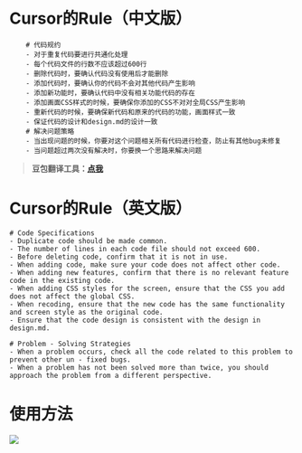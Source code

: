 
# Cursor的Rule（中文版）

```
    # 代码规约
    - 对于重复代码要进行共通化处理
    - 每个代码文件的行数不应该超过600行
    - 删除代码时，要确认代码没有使用后才能删除
    - 添加代码时，要确认你的代码不会对其他代码产生影响
    - 添加新功能时，要确认代码中没有相关功能代码的存在
    - 添加画面CSS样式的时候，要确保你添加的CSS不对对全局CSS产生影响
    - 重新代码的时候，要确保新代码和原来的代码的功能，画面样式一致
    - 保证代码的设计和design.md的设计一致
    # 解决问题策略
    - 当出现问题的时候，你要对这个问题相关所有代码进行检查，防止有其他bug未修复
    - 当问题超过两次没有解决时，你要换一个思路来解决问题
```

> **豆包翻译工具：**[**点我**](https://www.doubao.com/chat/2030542583498754)

# Cursor的Rule（英文版）

```
# Code Specifications
- Duplicate code should be made common.
- The number of lines in each code file should not exceed 600.
- Before deleting code, confirm that it is not in use.
- When adding code, make sure your code does not affect other code.
- When adding new features, confirm that there is no relevant feature code in the existing code.
- When adding CSS styles for the screen, ensure that the CSS you add does not affect the global CSS.
- When recoding, ensure that the new code has the same functionality and screen style as the original code.
- Ensure that the code design is consistent with the design in design.md.

# Problem - Solving Strategies
- When a problem occurs, check all the code related to this problem to prevent other un - fixed bugs.
- When a problem has not been solved more than twice, you should approach the problem from a different perspective.
```

# 使用方法

![](http://www.kdocs.cn/api/v3/office/copy/SmQxR2VsT3VVRFlWYlQ0ZGJ4YUc5N3E3Rmtadmw4SXdFWjUrT3YxOTYzcmp2MVh6cEhyOFlmZHVrekU0UGNySHBlZUdOalpkQ3NJWEdpNkkwL0kva0JEZ05WeXcvVGhQV3BwTHUvYlAyY0twWkIxcnIycmNHbXFsaHFuQ0wwblltVDN3c0Jvak9TcHkwdnRiaFdZclFJVko0Y1hvcVpUSVV5YTJqUU53UUdSYjIzT2czMVVhd1dpSGRVSnRBMnM1VUJIdkh1RzR1WXhIZkZZbHYzL3NxbXFiNmhuL1NIZXNkVHMyUWFTYStERW94V0d4MTI1MHRvWjhkSXBONS92NXhRWjk1b05oUzNNPQ==/attach/object/OVFTY7Q7ACAD6?)
<!--stackedit_data:
eyJoaXN0b3J5IjpbLTM5MDYwOTk1MF19
-->
